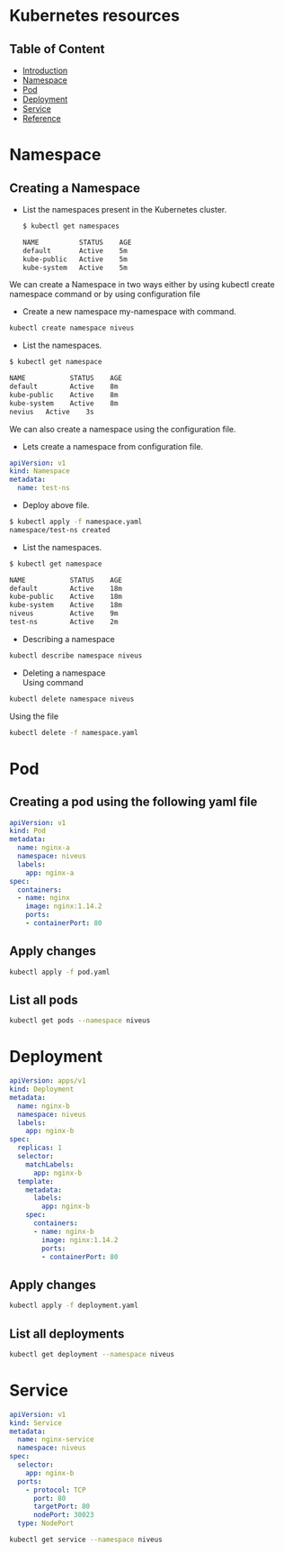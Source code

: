 # Kubernetes resources

## Table of Content

- [Introduction](#kind)
- [Namespace](#namespace)
- [Pod](#pod)
- [Deployment](#deployment)
- [Service](#service)
- [Reference](#reference)


# Namespace
## Creating a Namespace
- List the namespaces present in the Kubernetes cluster.
  ```bash
  $ kubectl get namespaces

  NAME          STATUS    AGE
  default       Active    5m
  kube-public   Active    5m
  kube-system   Active    5m
    ```
We can create a Namespace in two ways either by using kubectl create namespace command or by using configuration file
- Create a new namespace my-namespace with command.
```bash
kubectl create namespace niveus
```
- List the namespaces.
```bash
$ kubectl get namespace

NAME           STATUS    AGE
default        Active    8m
kube-public    Active    8m
kube-system    Active    8m
nevius   Active    3s
```
We can also create a namespace using the configuration file.
- Lets create a namespace from configuration file.

```yaml
apiVersion: v1
kind: Namespace
metadata:
  name: test-ns
```
- Deploy above file.
```bash
$ kubectl apply -f namespace.yaml 
namespace/test-ns created
```

- List the namespaces.
```bash
$ kubectl get namespace

NAME           STATUS    AGE
default        Active    18m
kube-public    Active    18m
kube-system    Active    18m
niveus         Active    9m
test-ns        Active    2m 
```

- Describing a namespace
```bash
kubectl describe namespace niveus
```

- Deleting a namespace  
Using command
```bash
kubectl delete namespace niveus 
```
Using the file
```bash
kubectl delete -f namespace.yaml
```


# Pod

## Creating a pod using the following yaml file

```yaml
apiVersion: v1
kind: Pod
metadata:
  name: nginx-a
  namespace: niveus
  labels:
    app: nginx-a
spec:
  containers:
  - name: nginx
    image: nginx:1.14.2
    ports:
    - containerPort: 80
```
## Apply changes
```bash
kubectl apply -f pod.yaml
```

## List all pods
```bash
kubectl get pods --namespace niveus
```

# Deployment

```yaml
apiVersion: apps/v1
kind: Deployment
metadata:
  name: nginx-b
  namespace: niveus
  labels:
    app: nginx-b
spec:
  replicas: 1
  selector:
    matchLabels:
      app: nginx-b
  template:
    metadata:
      labels:
        app: nginx-b
    spec:
      containers:
      - name: nginx-b
        image: nginx:1.14.2
        ports:
        - containerPort: 80
```

## Apply changes
```bash
kubectl apply -f deployment.yaml
```

## List all deployments
```bash
kubectl get deployment --namespace niveus
```

# Service

```yaml
apiVersion: v1
kind: Service
metadata:
  name: nginx-service
  namespace: niveus
spec:
  selector:
    app: nginx-b
  ports:
    - protocol: TCP
      port: 80
      targetPort: 80
      nodePort: 30023
  type: NodePort
```

```bash
kubectl get service --namespace niveus
```

